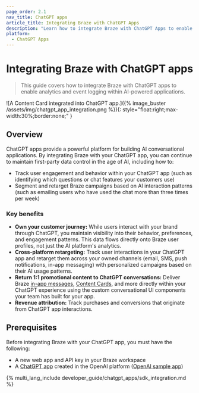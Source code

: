 ```yaml
---
page_order: 2.1
nav_title: ChatGPT apps
article_title: Integrating Braze with ChatGPT Apps
description: "Learn how to integrate Braze with ChatGPT Apps to enable analytics and event logging within AI-powered applications."
platform:
  - ChatGPT Apps
---
```


# Integrating Braze with ChatGPT apps

> This guide covers how to integrate Braze with ChatGPT apps to enable analytics and event logging within AI-powered applications.

![A Content Card integrated into ChatGPT app.]({% image_buster /assets/img/chatgpt_app_integration.png %}){: style="float:right;max-width:30%;border:none;" }

## Overview

ChatGPT apps provide a powerful platform for building AI conversational applications. By integrating Braze with your ChatGPT app, you can continue to maintain first-party data control in the age of AI, including how to:

- Track user engagement and behavior within your ChatGPT app (such as identifying which questions or chat features your customers use)
- Segment and retarget Braze campaigns based on AI interaction patterns (such as emailing users who have used the chat more than three times per week)

### Key benefits

- **Own your customer journey:** While users interact with your brand through ChatGPT, you maintain visibility into their behavior, preferences, and engagement patterns. This data flows directly onto Braze user profiles, not just the AI platform's analytics.
- **Cross-platform retargeting:** Track user interactions in your ChatGPT app and retarget them across your owned channels (email, SMS, push notifications, in-app messaging) with personalized campaigns based on their AI usage patterns.
- **Return 1:1 promotional content to ChatGPT conversations:** Deliver Braze [in-app messages]({{site.baseurl}}/user_guide/message_building_by_channel/in-app_messages), [Content Cards]({{site.baseurl}}/user_guide/message_building_by_channel/content_cards), and more directly within your ChatGPT experience using the custom conversational UI components your team has built for your app.
- **Revenue attribution:** Track purchases and conversions that originate from ChatGPT app interactions.

<!-- ### Practical Use Cases

- **E-commerce**: Track product inquiries, cart additions, and purchases made through ChatGPT conversations
- **SaaS**: Monitor feature requests, support interactions, and trial-to-paid conversions
- **Content/Media**: Understand what topics users are most interested in and create targeted content campaigns
- **Financial Services**: Track financial advice requests and product recommendations for compliance and optimization
- **Travel**: Monitor destination research, booking inquiries, and trip planning interactions

By integrating Braze with your ChatGPT App, you ensure that every AI interaction becomes a data point in your customer engagement strategy, not just a black box interaction on someone else's platform. -->

## Prerequisites

Before integrating Braze with your ChatGPT app, you must have the following:

- A new web app and API key in your Braze workspace
- A [ChatGPT app](https://openai.com/index/introducing-apps-in-chatgpt/) created in the OpenAI platform ([OpenAI sample app](https://github.com/openai/openai-apps-sdk-examples))

{% multi_lang_include developer_guide/chatgpt_apps/sdk_integration.md %}

